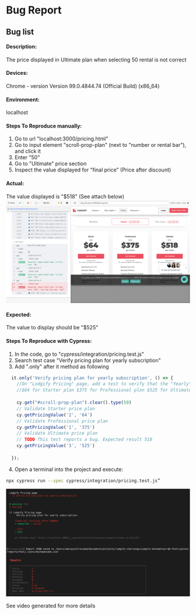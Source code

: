 # Bug Report
## Bug list
#### Description:
The price displayed in Ultimate plan when selecting 50 rental is not correct
#### Devices: 
Chrome - version Version 99.0.4844.74 (Official Build) (x86_64)

#### Environment: 
localhost

#### Steps To Reproduce manually:

1. Go to url "localhost:3000/pricing.html"
2. Go to input element "scroll-prop-plan" (next to "number or rental bar"), and click it
3. Enter "50"
4. Go to "Ultimate" price section
5. Inspect the value displayed for "final price" (Price after discount)


#### Actual: 
The value displayed is "$518" (See attach below)
![Error](./images/Lodgify%20Pricing%20page%20--%20Verify%20pricing%20plan%20for%20yearly%20subscription%20(failed).png)

#### Expected: 
The value to display should be  "$525" 

#### Steps To Reproduce with Cypress:
1. In the code, go to "cypress/integration/pricing.test.js"
2. Search test case "Verify pricing plan for yearly subscription"
3. Add ".only" after it method as following
```js
  it.only('Verify pricing plan for yearly subscription', () => {
    //On "Lodgify Pricing" page, add a test to verify that the "Yearly" plan selecting 50 rentals displays: 
    //$64 for Starter plan $375 for Professional plan $525 for Ultimate plan

    cy.get("#scroll-prop-plan").clear().type(50)
    // Validate Starter price plan
    cy.getPricingValue('2', '64')
    // Validate Professional price plan
    cy.getPricingValue('1', '375')
    // Validate Ultimate price plan
    // TODO This test reports a bug. Expected result 518
    cy.getPricingValue('3', '525')

  });
```
4. Open a terminal into the project and execute:
```sh
npx cypress run --spec cypress/integration/pricing.test.js”
```
![Terminal Report](./images/terminal-report.png)

See video generated for more details